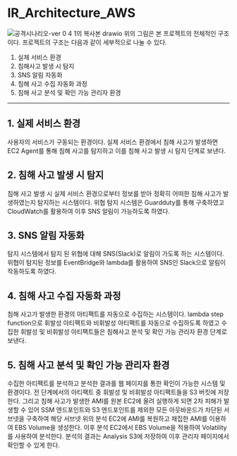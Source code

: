 # IR_Architecture_AWS
![공격시나리오-ver 0 4 1의 복사본 drawio](https://github.com/capstone-ilzzo/IR_Architecture_AWS/assets/127736720/02cf4f32-91da-4cb4-b805-fba01f2ebbbf)
위의 그림은 본 프로젝트의 전체적인 구조이다. 프로젝트의 구조는 다음과 같이 세부적으로 나눌 수 있다.
1. 실제 서비스 환경
2. 침해사고 발생 시 탐지
3. SNS 알림 자동화
4. 침해 사고 수집 자동화 과정
5. 침해 사고 분석 및 확인 가능 관리자 환경
---
## 1. 실제 서비스 환경
사용자의 서비스가 구동되는 환경이다. 실제 서비스 환경에서 침해 사고가 발생하면 EC2 Agent를 통해 침해 사고를 탐지하고 이를 침해 사고 발생 시 탐지 단계로 보낸다.
## 2. 침해 사고 발생 시 탐지
침해 사고 발생 시 실제 서비스 환경으로부터 정보를 받아 정확히 어떠한 침해 사고가 발생하였는지 탐지하는 시스템이다. 위협 탐지 시스템은 Guardduty를 통해 구축하였고 CloudWatch를 활용하여 이후 SNS 알림이 가능하도록 하였다.
## 3. SNS 알림 자동화
탐지 시스템에서 탐지 된 위협에 대해 SNS(Slack)로 알림이 가도록 하는 시스템이다. 위협이 탐지된 정보를 EventBridge와 lambda를 활용하여 SNS인 Slack으로 알림이 작동하도록 하였다.
## 4. 침해 사고 수집 자동화 과정
침해 사고가 발생한 환경의 아티팩트를 자동으로 수집하는 시스템이다. lambda step function으로 휘발성 아티팩트와 비휘발성 아티팩트를 자동으로 수집하도록 하였고 수집한 휘발성 및 비휘발성 아티팩트들은 침해사고 분석 및 확인 가능 관리자 환경 단계로 보낸다.
## 5. 침해 사고 분석 및 확인 가능 관리자 환경
수집한 아티팩트를 분석하고 분석한 결과를 웹 페이지를 통한 확인이 가능한 시스템 및 환경이다. 전 단계에서의 아티팩트 중 휘발성 및 비휘발성 아티팩트들을 S3 버킷에 저장한다. 그리고 침해 사고가 발생한 AMI를 원본 EC2에 올려 실행하게 되면 2차 피해가 발생할 수 있어 SSM 엔드포인트와 S3 엔드포인트를 제외한 모든 아웃바운드가 차단된 서브넷을 구축하여 해당 서브넷 위의 분석 EC2에 AMI를 복원하고 채집한 AMI를 이용하여 EBS Volume을 생성한다. 이후 분석 EC2에서 EBS Volume을 적용하여 Volatility를 사용하여 분석한다. 분석의 결과는 Analysis S3에 저장하여 이후 관리자 페이지에서 확인할 수 있게 한다.
